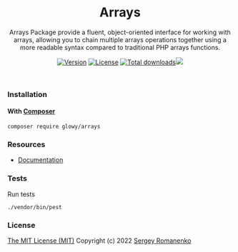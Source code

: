 <h1 align="center">Arrays</h1>
<p align="center">
Arrays Package provide a fluent, object-oriented interface for working with arrays, allowing you to chain multiple arrays operations together using a more readable syntax compared to traditional PHP arrays functions.
</p>

<p align="center">
<a href="https://github.com/glowyphp/arrays/releases"><img alt="Version" src="https://img.shields.io/github/release/glowyphp/arrays.svg?label=version&style=for-the-badge"></a>
<a href="https://github.com/glowyphp/arrays"><img src="https://img.shields.io/badge/license-MIT-blue.svg?style=for-the-badge" alt="License"></a>
<a href="https://packagist.org/packages/glowy/arrays"><img src="https://poser.pugx.org/glowy/arrays/downloads?style=for-the-badge" alt="Total downloads"></a><img src="http://poser.pugx.org/glowy/arrays/require/php?style=for-the-badge">
</p>



<br>

### Installation

#### With [Composer](https://getcomposer.org)

```
composer require glowy/arrays
```

### Resources
* [Documentation](https://awilum.github.io/glowyphp/arrays)

### Tests

Run tests

```
./vendor/bin/pest
```

### License
[The MIT License (MIT)](https://github.com/glowyphp/arrays/blob/master/LICENSE)
Copyright (c) 2022 [Sergey Romanenko](https://github.com/Awilum)
